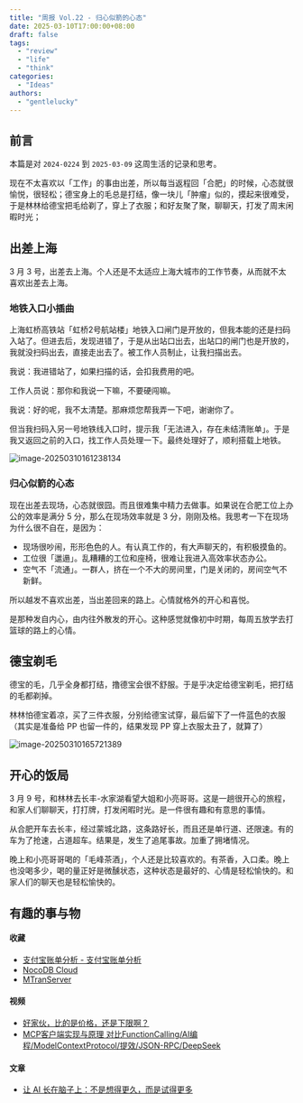 ```yaml
---
title: "周报 Vol.22 - 归心似箭的心态"
date: 2025-03-10T17:00:00+08:00
draft: false
tags: 
  - "review"
  - "life"
  - "think"
categories: 
  - "Ideas"
authors:
  - "gentlelucky"
---
```


## 前言

本篇是对  `2024-0224`  到  `2025-03-09`  这周生活的记录和思考。

现在不太喜欢以「工作」的事由出差，所以每当返程回「合肥」的时候，心态就很愉悦，很轻松；德宝身上的毛总是打结，像一块儿「肿瘤」似的，摸起来很难受，于是林林给德宝把毛给剃了，穿上了衣服；和好友聚了聚，聊聊天，打发了周末闲暇时光；

## 出差上海

3 月 3 号，出差去上海。个人还是不太适应上海大城市的工作节奏，从而就不太喜欢出差去上海。

### 地铁入口小插曲

上海虹桥高铁站「虹桥2号航站楼」地铁入口闸门是开放的，但我本能的还是扫码入站了。但进去后，发现进错了，于是从出站口出去，出站口的闸门也是开放的，我就没扫码出去，直接走出去了。被工作人员制止，让我扫描出去。

我说：我进错站了，如果扫描的话，会扣我费用的吧。

工作人员说：那你和我说一下嘛，不要硬闯嘛。

我说：好的呢，我不太清楚。那麻烦您帮我弄一下吧，谢谢你了。

但当我扫码入另一号地铁线入口时，提示我「无法进入，存在未结清账单」。于是我又返回之前的入口，找工作人员处理一下。最终处理好了，顺利搭载上地铁。

![image-20250310161238134](https://image.gentlelucky.com/image-20250310161238134.png)

### 归心似箭的心态

现在出差去现场，心态就很囧。而且很难集中精力去做事。如果说在合肥工位上办公的效率是满分 5 分，那么在现场效率就是 3 分，刚刚及格。我思考一下在现场为什么很不自在，是因为：

- 现场很吵闹，形形色色的人。有认真工作的，有大声聊天的，有积极摸鱼的。
- 工位很「邋遢」。乱糟糟的工位和座椅，很难让我进入高效率状态办公。
- 空气不「流通」。一群人，挤在一个不大的房间里，门是关闭的，房间空气不新鲜。

所以越发不喜欢出差，当出差回来的路上。心情就格外的开心和喜悦。

是那种发自内心，由内往外散发的开心。这种感觉就像初中时期，每周五放学去打篮球的路上的心情。

## 德宝剃毛

德宝的毛，几乎全身都打结，撸德宝会很不舒服。于是乎决定给德宝剃毛，把打结的毛都剃掉。

林林怕德宝着凉，买了三件衣服，分别给德宝试穿，最后留下了一件蓝色的衣服（其实是准备给 PP 也留一件的，结果发现 PP 穿上衣服太丑了，就算了）

![image-20250310165721389](https://image.gentlelucky.com/image-20250310165721389.png)

## 开心的饭局

3 月 9 号，和林林去长丰-水家湖看望大姐和小亮哥哥。这是一趟很开心的旅程，和家人们聊聊天，打打牌，打发闲暇时光。是一件很有趣和有意思的事情。

从合肥开车去长丰，经过蒙城北路，这条路好长，而且还是单行道、还限速。有的车为了抢速，占道超车。结果是，发生了追尾事故。加重了拥堵情况。

晚上和小亮哥哥喝的「毛峰茶酒」，个人还是比较喜欢的。有茶香，入口柔。晚上也没喝多少，喝的量正好是微醺状态，这种状态是最好的、心情是轻松愉快的。和家人们的聊天也是轻松愉快的。

## 有趣的事与物

#### 收藏

- [支付宝账单分析 - 支付宝账单分析]([www.zettlr.com...](https://www.zettlr.com/))
- [NocoDB Cloud]([nocodb.com...](https://nocodb.com/))
- [MTranServer]([mtranserver.2020818.xyz...](https://mtranserver.2020818.xyz/))

#### 视频

- [好家伙，比的是价格，还是下限啊？]([www.bilibili.com...](https://www.bilibili.com/video/av114057319290275))
- [MCP客户端实现与原理 对比FunctionCalling/AI编程/ModelContextProtocol/提效/JSON-RPC/DeepSeek]([www.bilibili.com...](https://www.bilibili.com/video/av114007037976393))

#### 文章

- [让 AI 长在脑子上：不是想得更久，而是试得更多]([sspai.com...](https://sspai.com/post/96150))
